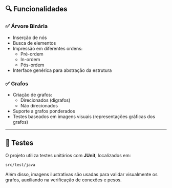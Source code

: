 
## 🔍 Funcionalidades

### ✅ Árvore Binária
- Inserção de nós
- Busca de elementos
- Impressão em diferentes ordens:
  - Pré-ordem
  - In-ordem
  - Pós-ordem
- Interface genérica para abstração da estrutura

### ✅ Grafos
- Criação de grafos:
  - Direcionados (digrafos)
  - Não direcionados
- Suporte a grafos ponderados
- Testes baseados em imagens visuais (representações gráficas dos grafos)

---

## 🧪 Testes

O projeto utiliza testes unitários com **JUnit**, localizados em:

```
src/test/java
```

Além disso, imagens ilustrativas são usadas para validar visualmente os grafos, auxiliando na verificação de conexões e pesos.